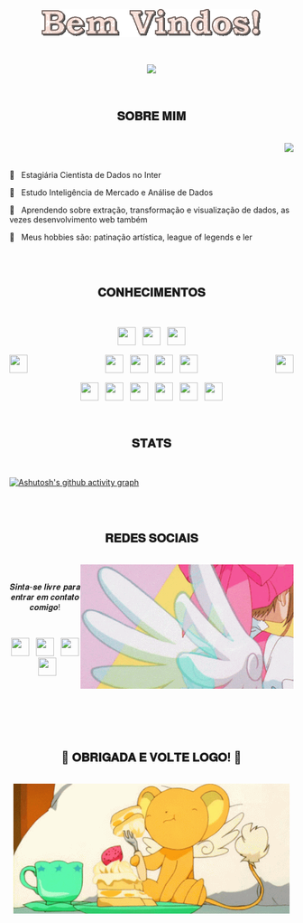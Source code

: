 
<tittle>
  <p align="center">
    <a>
      <img src="https://raw.githubusercontent.com/GioLys/GioLys/main/text%20(2).gif" />
    </a>
    </p>
    <br />
  <p align="center">
    <img src="https://media.tenor.com/bgnl10pR3xgAAAAi/pixel-art-cat.gif" />
  </p>
  
</tittle>

<body>
  <br />
  <h2 align="center">𝐒𝐎𝐁𝐑𝐄 𝐌𝐈𝐌</h2>
  <br />

  <div align="center">
    <img src="https://media.tenor.com/9yjyZOmuTKgAAAAi/smurf-cat.gif" align="right" />
  </div>
  <br />
  <br />
  <p align="left">
    🤍 &nbsp; Estagiária Cientista de Dados no Inter </p> 
  <p align="left">
    🤍 &nbsp; Estudo Inteligência de Mercado e Análise de Dados </p> 
  <p align="left">
    🤍 &nbsp; Aprendendo sobre extração, transformação e visualização de dados, as vezes desenvolvimento web também
  </p>
  <p align="left">
    🤍 &nbsp; Meus hobbies são: patinação artística, league of legends e ler </p>
  <br />
  <br />

  <h2 align="center">𝐂𝐎𝐍𝐇𝐄𝐂𝐈𝐌𝐄𝐍𝐓𝐎𝐒</h2>

  <br />

  <p align="center">
    <img
      height="32"
      width="32"
      src="https://cdn.simpleicons.org/mysql/FD8E00"
    />
    &nbsp;
    <img
      height="32"
      width="32"
      src="https://cdn.simpleicons.org/postgresql/FFBFBC"
    />
    &nbsp;
    <img
      height="32"
      width="32"
      src="https://cdn.simpleicons.org/microsoftsqlserver/DFE0DF"         
    />
    </p>
    <p align="center">
    <img 
      align=left
      height="32"
      width="32"
      src="https://media.tenor.com/3UdZp2Jb250AAAAi/orange-cat.gif" />
    <img
      height="32"
      width="32"
      src="https://cdn.simpleicons.org/docker/FD8E00"
    />
    &nbsp;
    <img
      height="32"
      width="32"
      src="https://cdn.simpleicons.org/kubernetes/FD8E00"
    />
    &nbsp;
    <img
      height="32"
      width="32"
      src="https://cdn.simpleicons.org/apacheairflow/DFE0DF"         
    />
        &nbsp;
    <img
      height="32"
      width="32"
      src="https://cdn.simpleicons.org/tableau/DFE0DF"
    />
      <img 
      align=right
      height="32"
      width="32"
      src="https://media.tenor.com/-unmMc78vT4AAAAi/white-cat.gif" />
    </p>
    <p align="center">
    <img
      height="32"
      width="32"
      src="https://cdn.simpleicons.org/python/FD8E00"
    />
    &nbsp;
    <img
      height="32"
      width="32"
      src="https://cdn.simpleicons.org/pandas/FD8E00"
    />
    &nbsp;
    <img
      height="32"
      width="32"
      src="https://cdn.simpleicons.org/keras/FD8E00"         
    />
      &nbsp;
    <img
      height="32"
      width="32"
      src="https://cdn.simpleicons.org/numpy/DFE0DF"
    />
      &nbsp;
    <img
      height="32"
      width="32"
      src="https://cdn.simpleicons.org/jupyter/DFE0DF"
    />
      &nbsp;
    <img
      height="32"
      width="32"
      src="https://cdn.simpleicons.org/pycharm/DFE0DF"
    />
    </p>
  <br /> 

  <h2 align="center">𝐒𝐓𝐀𝐓𝐒</h2>
  <br /> 
  
  [![Ashutosh's github activity graph](https://github-readme-activity-graph.vercel.app/graph?username=GioLys&bgcolor=FFBFBC&color=743F3F&line=532324&point=FD8E00&area=true&area_color=491A1B&hide_border=true&radius=16&heigth=200&custom_title=Meu%20Gráfico%20de%20Contribuição&title_color=532324)](https://github.com/ashutosh00710/github-readme-activity-graph)
    
  <br />    

  <!--START_SECTION:waka-->
  <!--END_SECTION:waka-->

  <br />

  <h2 align="center">𝐑𝐄𝐃𝐄𝐒 𝐒𝐎𝐂𝐈𝐀𝐈𝐒</h2>

  <br />

  <div align="center">
    <img src="https://github.com/GioLys/GioLys/blob/main/sakura%20transi%C3%A7%C3%A3o.gif" align="right" />
  </div>

  <br />

  <p align="center">𝑺𝒊𝒏𝒕𝒂-𝒔𝒆 𝒍𝒊𝒗𝒓𝒆 𝒑𝒂𝒓𝒂 𝒆𝒏𝒕𝒓𝒂𝒓 𝒆𝒎 𝒄𝒐𝒏𝒕𝒂𝒕𝒐 𝒄𝒐𝒎𝒊𝒈𝒐!</p>

  <br />

  <p align="center">
    <a href="https://www.instagram.com/butterf_lys/" target="_blank"
      ><img
        height="32"
        width="32"
        src="https://cdn.simpleicons.org/Instagram/FFABDE"
    /></a>
    &nbsp;
    <a href="https://www.facebook.com/giovanna.lyss" target="_blank"
      ><img
        height="32"
        width="32"
        src="https://cdn.simpleicons.org/Facebook/DBC2FF"
    /></a>
    &nbsp;
    <a href="https://www.linkedin.com/in/giovanna-lys/" target="_blank"
      ><img
        height="32"
        width="32"
        src="https://cdn.simpleicons.org/LinkedIn/91DEFF"
    /></a>
    &nbsp;
    <a href="https://br.pinterest.com/giovanna2966/" target="_blank"
      ><img
        height="32"
        width="32"
        src="https://cdn.simpleicons.org/Pinterest/00F6FF"
    /></a>
  </p>

  <br />
  <br />
  <br />
  <br />
  <br />

  <h2 align="center">💖 𝐎𝐁𝐑𝐈𝐆𝐀𝐃𝐀 𝐄 𝐕𝐎𝐋𝐓𝐄 𝐋𝐎𝐆𝐎! 💖</h2>

  <br />

  <div align="center">
    <img src="https://github.com/GioLys/GioLys/blob/main/kero%20chan.gif" />
  </div>
</body>

